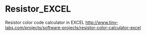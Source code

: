 # Resistor_EXCEL
Resistor color code calculator in EXCEL
http://www.tiny-labs.com/projects/software-projects/resistor-color-calculator-excel